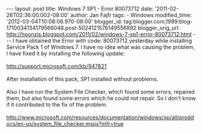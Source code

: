 --- layout: post title: Windows 7 SP1 - Error 80073712 date:
'2011-02-26T02:36:00.002-08:00' author: Jan Fajfr tags: - Windows
modified\_time: '2012-03-04T10:08:06.970-08:00' blogger\_id:
tag:blogger.com,1999:blog-1710034134179566048.post-5024121576149556892
blogger\_orig\_url:
http://hoonzis.blogspot.com/2011/02/windows-7-sp1-error-80073712.html
--- I have obtained the Error with code: 80073712 yesterday while
installing Service Pack 1 of Windows 7. I have no idea what was causing
the problem, I have fixed it by installing the following update:\
\
<http://support.microsoft.com/kb/947821>\
\
After installation of this pack, SP1 installed without problems.\
\
Also I have run the System File Checker, which found some errors,
repaired them, but also found some errors which he could not repair. So
I don't know if it contributed to the fix of the problem.\
\
<http://www.microsoft.com/resources/documentation/windows/xp/all/proddocs/en-us/system_file_checker.mspx?mfr=true>
